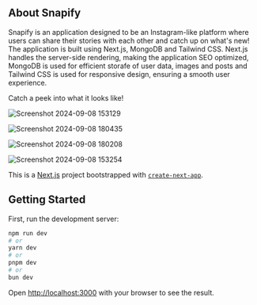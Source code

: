 ## About Snapify
Snapify is an application designed to be an Instagram-like platform where users can share their stories with each other and catch up on what's new! 
The application is built using Next.js, MongoDB and Tailwind CSS. Next.js handles the server-side rendering, making the application SEO optimized, MongoDB is used for efficient storafe of user data, images and posts and Tailwind CSS is used for responsive design, ensuring a smooth user experience.

Catch a peek into what it looks like!

![Screenshot 2024-09-08 153129](https://github.com/user-attachments/assets/b6384f28-de9b-4c0f-b744-0748020cc65e)

![Screenshot 2024-09-08 180435](https://github.com/user-attachments/assets/393e612c-e4e1-427c-855d-45a89f842f83)

![Screenshot 2024-09-08 180208](https://github.com/user-attachments/assets/5b36d7c8-d7c2-4169-8618-c9c3da184ba1)

![Screenshot 2024-09-08 153254](https://github.com/user-attachments/assets/acc9a884-efe0-4d9c-b1be-f5a58167f192)


This is a [Next.js](https://nextjs.org/) project bootstrapped with [`create-next-app`](https://github.com/vercel/next.js/tree/canary/packages/create-next-app).

## Getting Started

First, run the development server:

```bash
npm run dev
# or
yarn dev
# or
pnpm dev
# or
bun dev
```

Open [http://localhost:3000](http://localhost:3000) with your browser to see the result.

